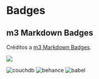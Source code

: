 # Badges

## m3 Markdown Badges
Créditos a [m3 Markdown Badges](https://github.com/ziadOUA/m3-Markdown-Badges).

<img src="https://m3-markdown-badges.vercel.app/stars/4/3/mayannaoliveira/mayannaoliveira">

![couchdb](https://ziadoua.github.io/m3-Markdown-Badges/badges/CouchDB/couchdb3.svg)
![behance](https://ziadoua.github.io/m3-Markdown-Badges/badges/Behance/behance1.svg)
![babel](https://ziadoua.github.io/m3-Markdown-Badges/badges/Babel/babel3.svg)
